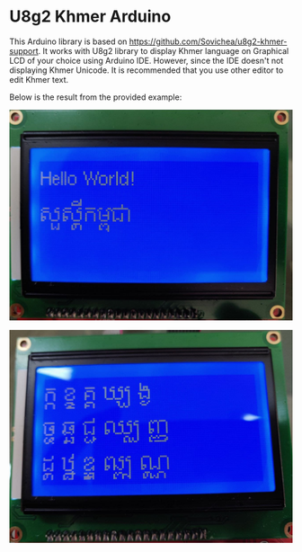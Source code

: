# U8g2 Khmer Arduino
This Arduino library is based on https://github.com/Sovichea/u8g2-khmer-support. It works with U8g2 library to display Khmer language on Graphical LCD of your choice using Arduino IDE. However, since the IDE doesn't not displaying Khmer Unicode. It is recommended that you use other editor to edit Khmer text.

Below is the result from the provided example:

![](images/fig_1.jpg)

![](images/fig_2.jpg)
